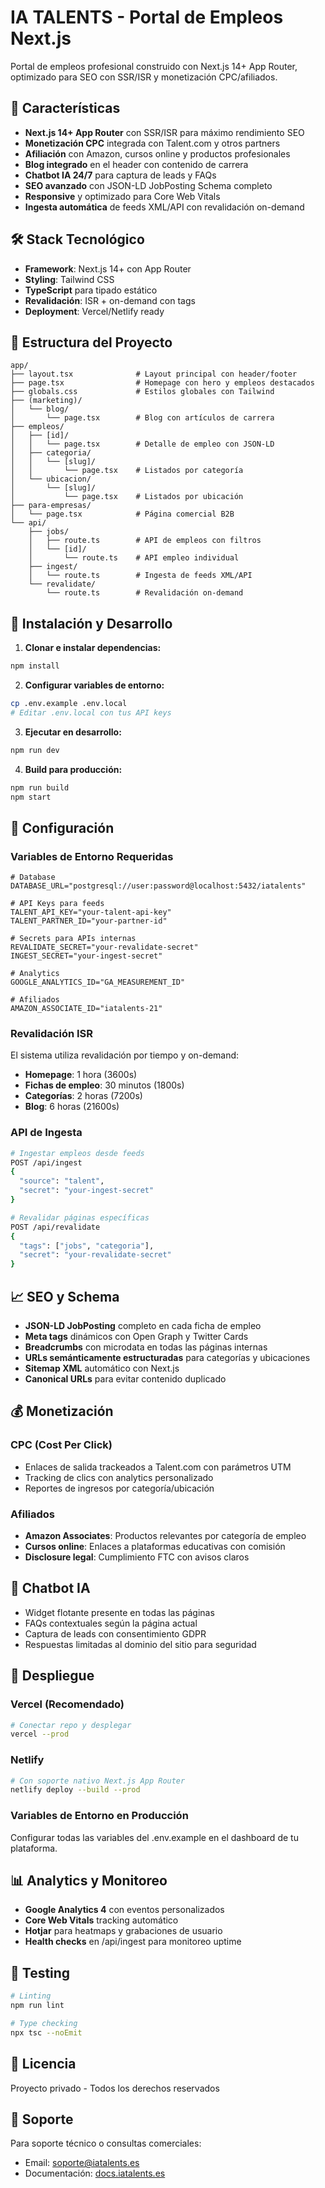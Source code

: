 # IA TALENTS - Portal de Empleos Next.js

Portal de empleos profesional construido con Next.js 14+ App Router, optimizado para SEO con SSR/ISR y monetización CPC/afiliados.

## 🚀 Características

- **Next.js 14+ App Router** con SSR/ISR para máximo rendimiento SEO
- **Monetización CPC** integrada con Talent.com y otros partners
- **Afiliación** con Amazon, cursos online y productos profesionales  
- **Blog integrado** en el header con contenido de carrera
- **Chatbot IA 24/7** para captura de leads y FAQs
- **SEO avanzado** con JSON-LD JobPosting Schema completo
- **Responsive** y optimizado para Core Web Vitals
- **Ingesta automática** de feeds XML/API con revalidación on-demand

## 🛠️ Stack Tecnológico

- **Framework**: Next.js 14+ con App Router
- **Styling**: Tailwind CSS
- **TypeScript** para tipado estático
- **Revalidación**: ISR + on-demand con tags
- **Deployment**: Vercel/Netlify ready

## 📁 Estructura del Proyecto

```
app/
├── layout.tsx              # Layout principal con header/footer
├── page.tsx                # Homepage con hero y empleos destacados
├── globals.css             # Estilos globales con Tailwind
├── (marketing)/
│   └── blog/
│       └── page.tsx        # Blog con artículos de carrera
├── empleos/
│   ├── [id]/
│   │   └── page.tsx        # Detalle de empleo con JSON-LD
│   ├── categoria/
│   │   └── [slug]/
│   │       └── page.tsx    # Listados por categoría
│   └── ubicacion/
│       └── [slug]/
│           └── page.tsx    # Listados por ubicación
├── para-empresas/
│   └── page.tsx            # Página comercial B2B
└── api/
    ├── jobs/
    │   ├── route.ts        # API de empleos con filtros
    │   └── [id]/
    │       └── route.ts    # API empleo individual
    ├── ingest/
    │   └── route.ts        # Ingesta de feeds XML/API
    └── revalidate/
        └── route.ts        # Revalidación on-demand
```

## 🚀 Instalación y Desarrollo

1. **Clonar e instalar dependencias:**
```bash
npm install
```

2. **Configurar variables de entorno:**
```bash
cp .env.example .env.local
# Editar .env.local con tus API keys
```

3. **Ejecutar en desarrollo:**
```bash
npm run dev
```

4. **Build para producción:**
```bash
npm run build
npm start
```

## 🔧 Configuración

### Variables de Entorno Requeridas

```env
# Database
DATABASE_URL="postgresql://user:password@localhost:5432/iatalents"

# API Keys para feeds
TALENT_API_KEY="your-talent-api-key"
TALENT_PARTNER_ID="your-partner-id"

# Secrets para APIs internas
REVALIDATE_SECRET="your-revalidate-secret"
INGEST_SECRET="your-ingest-secret"

# Analytics
GOOGLE_ANALYTICS_ID="GA_MEASUREMENT_ID"

# Afiliados
AMAZON_ASSOCIATE_ID="iatalents-21"
```

### Revalidación ISR

El sistema utiliza revalidación por tiempo y on-demand:

- **Homepage**: 1 hora (3600s)
- **Fichas de empleo**: 30 minutos (1800s) 
- **Categorías**: 2 horas (7200s)
- **Blog**: 6 horas (21600s)

### API de Ingesta

```bash
# Ingestar empleos desde feeds
POST /api/ingest
{
  "source": "talent",
  "secret": "your-ingest-secret"
}

# Revalidar páginas específicas
POST /api/revalidate  
{
  "tags": ["jobs", "categoria"],
  "secret": "your-revalidate-secret"
}
```

## 📈 SEO y Schema

- **JSON-LD JobPosting** completo en cada ficha de empleo
- **Meta tags** dinámicos con Open Graph y Twitter Cards
- **Breadcrumbs** con microdata en todas las páginas internas
- **URLs semánticamente estructuradas** para categorías y ubicaciones
- **Sitemap XML** automático con Next.js
- **Canonical URLs** para evitar contenido duplicado

## 💰 Monetización

### CPC (Cost Per Click)
- Enlaces de salida trackeados a Talent.com con parámetros UTM
- Tracking de clics con analytics personalizado
- Reportes de ingresos por categoría/ubicación

### Afiliados
- **Amazon Associates**: Productos relevantes por categoría de empleo
- **Cursos online**: Enlaces a plataformas educativas con comisión
- **Disclosure legal**: Cumplimiento FTC con avisos claros

## 🤖 Chatbot IA

- Widget flotante presente en todas las páginas
- FAQs contextuales según la página actual
- Captura de leads con consentimiento GDPR
- Respuestas limitadas al dominio del sitio para seguridad

## 🚀 Despliegue

### Vercel (Recomendado)
```bash
# Conectar repo y desplegar
vercel --prod
```

### Netlify
```bash
# Con soporte nativo Next.js App Router
netlify deploy --build --prod
```

### Variables de Entorno en Producción
Configurar todas las variables del .env.example en el dashboard de tu plataforma.

## 📊 Analytics y Monitoreo

- **Google Analytics 4** con eventos personalizados
- **Core Web Vitals** tracking automático
- **Hotjar** para heatmaps y grabaciones de usuario
- **Health checks** en /api/ingest para monitoreo uptime

## 🧪 Testing

```bash
# Linting
npm run lint

# Type checking
npx tsc --noEmit
```

## 📄 Licencia

Proyecto privado - Todos los derechos reservados

## 🤝 Soporte

Para soporte técnico o consultas comerciales:
- Email: soporte@iatalents.es
- Documentación: [docs.iatalents.es](https://docs.iatalents.es)
